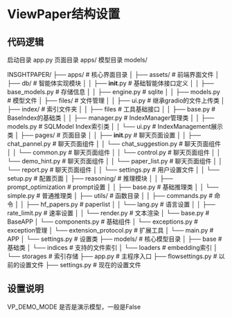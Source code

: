 # ViewPaper结构设置

## 代码逻辑

启动目录 app.py
页面目录 apps/
模型目录 models/

INSGHTPAPER/
├── apps/                    # 核心界面目录
│   ├── assets/             # 前端界面文件
│   ├── db/             # 智能体实现模块
│   │   ├── __init__.py        # 基础智能体接口定义
│   │   ├── base_models.py       # 存储信息
│   │   ├── engine.py    # sqlite
│   │   ├── models.py       # 模型文件
│   ├── files/              # 文件管理
│   │   ├── ui.py        # 继承gradio的文件上传类
│   ├── index/              # 索引文件夹
│   │   ├── files        # 工具基础接口
│   │   ├── base.py  # BaseIndex的基础类
│   │   ├── manager.py  # IndexManager管理类
│   │   ├── models.py # SQLModel Index索引类
│   │   └── ui.py # IndexManagement展示类
│   ├── pages/            # 页面目录
│   │   ├── __init__.py       # 聊天页面设置
│   │   ├── chat_pannel.py    # 聊天页面组件
│   │   └── chat_suggestion.py    # 聊天页面组件
│   │   └── common.py    # 聊天页面组件
│   │   └── control.py    # 聊天页面组件
│   │   └── demo_hint.py    # 聊天页面组件
│   │   └── paper_list.py    # 聊天页面组件
│   │   └── report.py    # 聊天页面组件
│   │   └── settings.py    # 用户设置文件
│   │   └── setup.py    # 配置页面
│   ├── reasoning/            # 推理模块
│   │   ├── prompt_optimization       # prompt设置
│   │   ├── base.py    # 基础推理类
│   │   └── simple.py    # 普通推理类
│   ├── utils/            # 函数目录
│   │   ├── commands.py       # 命令
│   │   ├── hf_papers.py    # paperlist
│   │   └── lang.py    # 语言设置
│   │   ├── rate_limit.py    # 速率设置
│   │   └── render.py    # 文本渲染
│   └── base.py          # BaseAPP
│   └── components.py          # 基础组件
│   └── exceptions.py          # exception管理
│   └── extension_protocol.py          # 扩展工具
│   └── main.py          # APP
│   └── settings.py          # 设置类
├── models/                # 核心模型目录
│   ├── base # 基础类
│   └── indices        # 支持的文件索引
│   └── loaders        # embedding索引
│   └── storages        # 索引存储
├── app.py               # 主程序入口
├── flowsettings.py           # 以前的设置文件
├── settings.py              # 现在的设置文件

## 设置说明

VP_DEMO_MODE 是否是演示模型，一般是False
